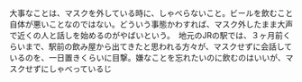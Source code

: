 大事なことは、マスクを外している時に、しゃべらないこと。ビールを飲むこと自体が悪いことなのではない。どういう事態かわすれば、マスク外したまま大声で近くの人と話しを始めるのがやばいという。　地元のJRの駅では、３ヶ月前くらいまで、駅前の飲み屋から出てきたと思われる方々が、マスクせずに会話しているのを、一日置きくらいに目撃。嫌なことを忘れたいのに飲むのはいいが、マスクせずにしゃべっているじ
